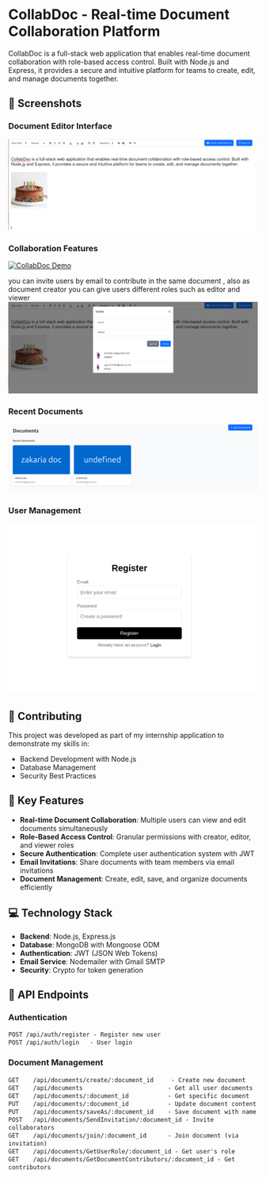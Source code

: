 # CollabDoc - Real-time Document Collaboration Platform

CollabDoc is a full-stack web application that enables real-time document collaboration with role-based access control. Built with Node.js and Express, it provides a secure and intuitive platform for teams to create, edit, and manage documents together.



## 📸 Screenshots

### Document Editor Interface
![Document Editor Interface](/screenshots/quill.png)


### Collaboration Features
[![CollabDoc Demo](https://img.youtube.com/vi/f0vqy7ky5p4/maxresdefault.jpg)](https://youtu.be/f0vqy7ky5p4)

you can invite users by email to contribute in the same document , also
as document creator you can give users different roles such as editor and viewer
![Collaboration Demo](/screenshots/roles.png)


### Recent Documents
![Editor Interface](/screenshots/list_documents.png)

### User Management
![User Dashboard](/screenshots/register.png)



## 🤝 Contributing

This project was developed as part of my internship application to demonstrate my skills in:
- Backend Development with Node.js
- Database Management
- Security Best Practices


## 🚀 Key Features

- **Real-time Document Collaboration**: Multiple users can view and edit documents simultaneously
- **Role-Based Access Control**: Granular permissions with creator, editor, and viewer roles
- **Secure Authentication**: Complete user authentication system with JWT
- **Email Invitations**: Share documents with team members via email invitations
- **Document Management**: Create, edit, save, and organize documents efficiently


## 💻 Technology Stack

- **Backend**: Node.js, Express.js
- **Database**: MongoDB with Mongoose ODM
- **Authentication**: JWT (JSON Web Tokens)
- **Email Service**: Nodemailer with Gmail SMTP
- **Security**: Crypto for token generation



## 🔐 API Endpoints

### Authentication
```
POST /api/auth/register - Register new user
POST /api/auth/login   - User login
```

### Document Management
```
GET    /api/documents/create/:document_id     - Create new document
GET    /api/documents                        - Get all user documents
GET    /api/documents/:document_id           - Get specific document
PUT    /api/documents/:document_id           - Update document content
PUT    /api/documents/saveAs/:document_id    - Save document with name
POST   /api/documents/SendInvitation/:document_id - Invite collaborators
GET    /api/documents/join/:document_id      - Join document (via invitation)
GET    /api/documents/GetUserRole/:document_id - Get user's role
GET    /api/documents/GetDocumentContributors/:document_id - Get contributors
```







